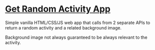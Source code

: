 # [Get Random Activity App](https://junyuhuang.github.io/trivia-game/)

Simple vanilla HTML/CSS/JS web app that calls from 2 separate APIs to return a random activity and a related background image.

Background image not always guaranteed to be always relevant to the activity.
